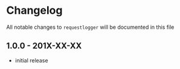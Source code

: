 # Changelog

All notable changes to `requestlogger` will be documented in this file

## 1.0.0 - 201X-XX-XX

- initial release
